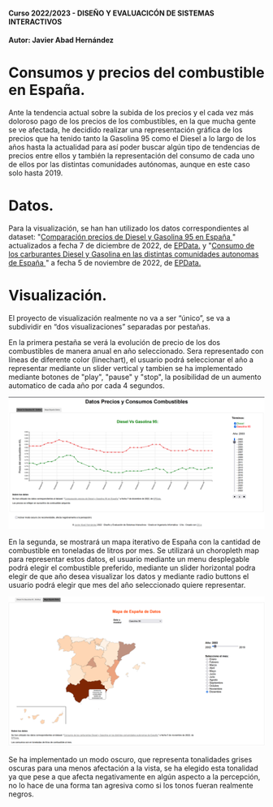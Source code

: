 #### Curso 2022/2023 - DISEÑO Y EVALUACICÓN DE SISTEMAS INTERACTIVOS  
#### Autor: Javier Abad Hernández

# Consumos y precios del combustible en España.
Ante la tendencia actual sobre la subida de los precios y el cada vez más doloroso pago de los precios de los combustibles, en la que mucha gente se ve afectada, he decidido realizar una representación gráfica de los precios que ha tenido tanto la Gasolina 95 como el Diesel a lo largo de los años hasta la actualidad para así poder buscar algún tipo de tendencias de precios entre ellos y también la representación del consumo de cada uno de ellos por las distintas comunidades autónomas, aunque en este caso solo hasta 2019. 

# Datos.
Para la visualización, se han han utilizado los datos correspondientes al dataset: "<a href="https://www.epdata.es/datos/precio-gasolina-gasoleo-diesel-espana-cifras-datos-estadisticas/420">Comparación precios de Diesel y Gasolina 95 en España </a>" actualizados a fecha 7 de diciembre de 2022, de <a href="https://www.epdata.es/datos/"> EPData.</a> y "<a href="https://www.epdata.es/datos/consumo-carburantes-gasolina-gasoleo-espana-estadisticas-datos/326/espana/106">Consumo de los carburantes Diesel y Gasolina en las distintas comunidades autonomas de España </a>" a fecha 5 de noviembre de 2022, de <a href="https://www.epdata.es/datos/"> EPData.</a>

# Visualización.
El proyecto de visualización realmente no va a ser “único”, se va a subdividir en “dos visualizaciones” separadas por pestañas. 

En la primera pestaña se verá la evolución de precio de los dos combustibles de manera anual en año seleccionado. Sera representado con líneas de diferente color (linechart), el usuario podrá seleccionar el año a representar mediante un slider vertical y tambien se ha implementado mediante botones de "play", "pause" y "stop", la posibilidad de un aumento automatico de cada año por cada 4 segundos.


<img src="./imagenes/tab1.png">


En la segunda, se mostrará un mapa iterativo de España con la cantidad de combustible en toneladas de litros por mes. Se utilizará un choropleth map para representar estos datos, el usuario mediante un menu desplegable podrá elegir el combustible preferido, mediante un slider horizontal podra elegir de que año desea visualizar los datos y mediante radio buttons el usuario podrá elegir que mes del año seleccionado quiere representar. 

<img src="./imagenes/tab2.png">

Se ha implementado un modo oscuro, que representa tonalidades grises oscuras para una menos afectación a la vista, se ha elegido esta tonalidad ya que pese a que afecta negativamente en algún aspecto a la percepción, no lo hace de una forma tan agresiva como si los tonos fueran realmente negros.
